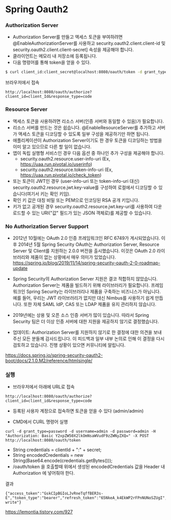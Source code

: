 # Spring Oauth2

### Authorization Server
- Authorization Server를 만들고 액세스 토큰을 부여하려면 @EnableAuthorizationServer를 사용하고 security.oauth2.client.client-id 및 security.oauth2.client.client-secret] 속성을 제공해야 합니다. 
- 클라이언트는 메모리 내 저장소에 등록됩니다.
- 다음 명령어를 통해 token을 얻을 수 있다.
```bash
$ curl client_id:client_secret@localhost:8080/oauth/token -d grant_type=authorization_code -d username=admin -d password=admin
```
브라우저에서 접속
```
http://localhost:8080/oauth/authorize?client_id=client_Id&response_type=code
```

### Resource Server
- 액세스 토큰을 사용하려면 리소스 서버(인증 서버와 동일할 수 있음)가 필요합니다. 
- 리소스 서버를 만드는 것은 쉽습니다. @EnableResourceServer를 추가하고 서버가 액세스 토큰을 디코딩할 수 있도록 일부 구성을 제공하기만 하면 됩니다. 
- 애플리케이션이 Authorization Server이기도 한 경우 토큰을 디코딩하는 방법을 이미 알고 있으므로 다른 할 일이 없습니다. 
- 앱이 독립 실행형 서비스인 경우 다음 옵션 중 하나인 추가 구성을 제공해야 합니다.
    - security.oauth2.resource.user-info-uri  (Ex, https://uaa.run.pivotal.io/userinfo)
    - security.oauth2.resource.token-info-uri (Ex, https://uaa.run.pivotal.io/check_token)
- 또는 토큰이 JWT인 경우 (user-info-uri 또는 token-info-uri 대신) security.oauth2.resource.jwt.key-value를 구성하여 로컬에서 디코딩할 수 있습니다(여기서 키는 확인 키임). 
- 확인 키 값은 대칭 비밀 또는 PEM으로 인코딩된 RSA 공개 키입니다. 
- 키가 없고 공개된 경우 security.oauth2.resource.jwt.key-uri를 사용하여 다운로드할 수 있는 URI("값" 필드가 있는 JSON 객체로)를 제공할 수 있습니다.


### No Authorization Server Support
- 2012년 10월에는 OAuth 2.0 인증 프레임워크인 RFC 6749가 게시되었습니다. 이후 2014년 5월 Spring Security OAuth는 Authorization Server, Resource Server 및 Client를 지원하는 2.0.0 버전을 출시했습니다. 이것은 OAuth 2.0 라이브러리와 제품이 없는 상황에서 매우 의미가 있었습니다.
https://spring.io/blog/2019/11/14/spring-security-oauth-2-0-roadmap-update

- Spring Security의 Authorization Server 지원은 결코 적합하지 않았습니다. Authorization Server는 제품을 빌드하기 위해 라이브러리가 필요합니다. 프레임워크인 Spring Security는 라이브러리나 제품을 구축하는 비즈니스가 아닙니다. 예를 들어, 우리는 JWT 라이브러리가 없지만 대신 Nimbus를 사용하기 쉽게 만듭니다. 또한 자체 SAML IdP, CAS 또는 LDAP 제품을 유지 관리하지 않습니다.

- 2019년에는 상용 및 오픈 소스 인증 서버가 많이 있습니다. 따라서 Spring Security 팀은 더 이상 인증 서버에 대한 지원을 제공하지 않기로 결정했습니다.

- 업데이트: Authorization Server를 지원하지 않기로 한 결정에 대한 의견을 보내주신 모든 분들께 감사드립니다. 이 피드백과 일부 내부 논의로 인해 이 결정을 다시 검토하고 있습니다. 진행 상황이 있으면 커뮤니티에 알립니다.


https://docs.spring.io/spring-security-oauth2-boot/docs/2.1.0.M2/reference/htmlsingle/


### 실행
- 브라우저에서 아래에 URL로 접속
```
http://localhost:8080/oauth/authorize?client_id=client_id&response_type=code
```
- 등록된 사용자 계정으로 접속하면 토큰을 얻을 수 있다 (admin/admin)


- CMD에서 CURL 명령어 실행

```
curl -d grant_type=password -d username=admin -d password=admin -H "Authorization: Basic Y2xpZW50X2lkOmNsaWVudF9zZWNyZXQ=" -X POST http://localhost:8080/oauth/token
```
- String credentials = clientId + ":" + secret;
- String encodedCredentials = new String(Base64.encode(credentials.getBytes()));
- /oauth/token 을 호출할때 위에서 생성된 encodedCredentials 값을 Header 내 Authorization 에 넣어줘야 한다.

결과
```
{"access_token":"GskCIpBGIoLJvRneTqffBER3s-E","token_type":"bearer","refresh_token":"65NkeA_k4EkWP2rFPnNUNoSZUgI","expires_in":43199,"scope":"read write"}
```

https://lemontia.tistory.com/927